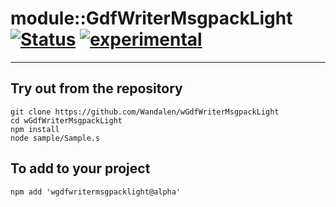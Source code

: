 
# module::GdfWriterMsgpackLight  [![Status](https://github.com/Wandalen/wGdfWriterMsgpackLight/workflows/publish/badge.svg)](https://github.com/Wandalen/wGdfWriterMsgpackLight/actions?query=workflow%3Apublish) [![experimental](https://img.shields.io/badge/stability-experimental-orange.svg)](https://github.com/emersion/stability-badges#experimental)

___

## Try out from the repository
```
git clone https://github.com/Wandalen/wGdfWriterMsgpackLight
cd wGdfWriterMsgpackLight
npm install
node sample/Sample.s
```

## To add to your project
```
npm add 'wgdfwritermsgpacklight@alpha'
```




